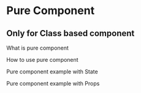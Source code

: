 # Pure Component

## Only for Class based component

What is pure component

How to use pure component

Pure component example with State

Pure component example with Props
